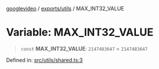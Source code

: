 [googlevideo](../../../README.md) / [exports/utils](../README.md) / MAX\_INT32\_VALUE

# Variable: MAX\_INT32\_VALUE

> `const` **MAX\_INT32\_VALUE**: `2147483647` = `2147483647`

Defined in: [src/utils/shared.ts:3](https://github.com/LuanRT/googlevideo/blob/d9eb9db82e3516a9a277a77a3d25342e9c5bf127/src/utils/shared.ts#L3)
